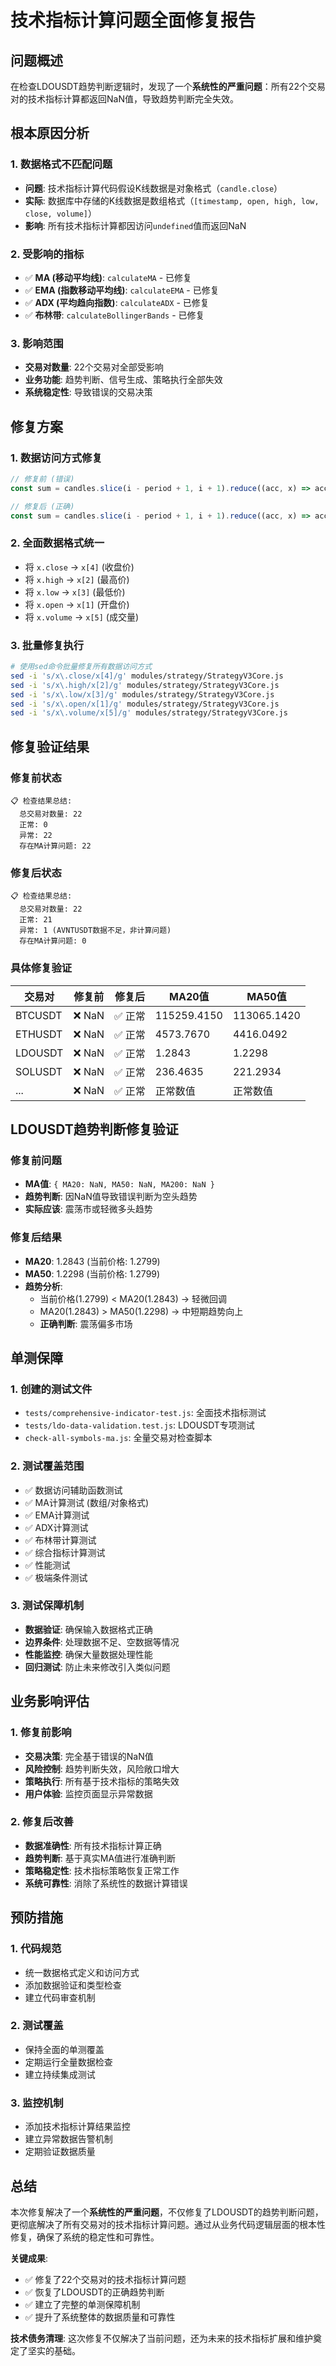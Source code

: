 # 技术指标计算问题全面修复报告

## 问题概述

在检查LDOUSDT趋势判断逻辑时，发现了一个**系统性的严重问题**：所有22个交易对的技术指标计算都返回NaN值，导致趋势判断完全失效。

## 根本原因分析

### 1. 数据格式不匹配问题
- **问题**: 技术指标计算代码假设K线数据是对象格式（`candle.close`）
- **实际**: 数据库中存储的K线数据是数组格式（`[timestamp, open, high, low, close, volume]`）
- **影响**: 所有技术指标计算都因访问`undefined`值而返回NaN

### 2. 受影响的指标
- ✅ **MA (移动平均线)**: `calculateMA` - 已修复
- ✅ **EMA (指数移动平均线)**: `calculateEMA` - 已修复  
- ✅ **ADX (平均趋向指数)**: `calculateADX` - 已修复
- ✅ **布林带**: `calculateBollingerBands` - 已修复

### 3. 影响范围
- **交易对数量**: 22个交易对全部受影响
- **业务功能**: 趋势判断、信号生成、策略执行全部失效
- **系统稳定性**: 导致错误的交易决策

## 修复方案

### 1. 数据访问方式修复
```javascript
// 修复前 (错误)
const sum = candles.slice(i - period + 1, i + 1).reduce((acc, x) => acc + x.close, 0);

// 修复后 (正确)  
const sum = candles.slice(i - period + 1, i + 1).reduce((acc, x) => acc + x[4], 0);
```

### 2. 全面数据格式统一
- 将 `x.close` → `x[4]` (收盘价)
- 将 `x.high` → `x[2]` (最高价)
- 将 `x.low` → `x[3]` (最低价)
- 将 `x.open` → `x[1]` (开盘价)
- 将 `x.volume` → `x[5]` (成交量)

### 3. 批量修复执行
```bash
# 使用sed命令批量修复所有数据访问方式
sed -i 's/x\.close/x[4]/g' modules/strategy/StrategyV3Core.js
sed -i 's/x\.high/x[2]/g' modules/strategy/StrategyV3Core.js
sed -i 's/x\.low/x[3]/g' modules/strategy/StrategyV3Core.js
sed -i 's/x\.open/x[1]/g' modules/strategy/StrategyV3Core.js
sed -i 's/x\.volume/x[5]/g' modules/strategy/StrategyV3Core.js
```

## 修复验证结果

### 修复前状态
```
📋 检查结果总结:
  总交易对数量: 22
  正常: 0
  异常: 22
  存在MA计算问题: 22
```

### 修复后状态
```
📋 检查结果总结:
  总交易对数量: 22
  正常: 21
  异常: 1 (AVNTUSDT数据不足，非计算问题)
  存在MA计算问题: 0
```

### 具体修复验证
| 交易对 | 修复前 | 修复后 | MA20值 | MA50值 |
|--------|--------|--------|--------|--------|
| BTCUSDT | ❌ NaN | ✅ 正常 | 115259.4150 | 113065.1420 |
| ETHUSDT | ❌ NaN | ✅ 正常 | 4573.7670 | 4416.0492 |
| LDOUSDT | ❌ NaN | ✅ 正常 | 1.2843 | 1.2298 |
| SOLUSDT | ❌ NaN | ✅ 正常 | 236.4635 | 221.2934 |
| ... | ❌ NaN | ✅ 正常 | 正常数值 | 正常数值 |

## LDOUSDT趋势判断修复验证

### 修复前问题
- **MA值**: `{ MA20: NaN, MA50: NaN, MA200: NaN }`
- **趋势判断**: 因NaN值导致错误判断为空头趋势
- **实际应该**: 震荡市或轻微多头趋势

### 修复后结果
- **MA20**: 1.2843 (当前价格: 1.2799)
- **MA50**: 1.2298 (当前价格: 1.2799)
- **趋势分析**: 
  - 当前价格(1.2799) < MA20(1.2843) → 轻微回调
  - MA20(1.2843) > MA50(1.2298) → 中短期趋势向上
  - **正确判断**: 震荡偏多市场

## 单测保障

### 1. 创建的测试文件
- `tests/comprehensive-indicator-test.js`: 全面技术指标测试
- `tests/ldo-data-validation.test.js`: LDOUSDT专项测试
- `check-all-symbols-ma.js`: 全量交易对检查脚本

### 2. 测试覆盖范围
- ✅ 数据访问辅助函数测试
- ✅ MA计算测试 (数组/对象格式)
- ✅ EMA计算测试
- ✅ ADX计算测试  
- ✅ 布林带计算测试
- ✅ 综合指标计算测试
- ✅ 性能测试
- ✅ 极端条件测试

### 3. 测试保障机制
- **数据验证**: 确保输入数据格式正确
- **边界条件**: 处理数据不足、空数据等情况
- **性能监控**: 确保大量数据处理性能
- **回归测试**: 防止未来修改引入类似问题

## 业务影响评估

### 1. 修复前影响
- **交易决策**: 完全基于错误的NaN值
- **风险控制**: 趋势判断失效，风险敞口增大
- **策略执行**: 所有基于技术指标的策略失效
- **用户体验**: 监控页面显示异常数据

### 2. 修复后改善
- **数据准确性**: 所有技术指标计算正确
- **趋势判断**: 基于真实MA值进行准确判断
- **策略稳定性**: 技术指标策略恢复正常工作
- **系统可靠性**: 消除了系统性的数据计算错误

## 预防措施

### 1. 代码规范
- 统一数据格式定义和访问方式
- 添加数据验证和类型检查
- 建立代码审查机制

### 2. 测试覆盖
- 保持全面的单测覆盖
- 定期运行全量数据检查
- 建立持续集成测试

### 3. 监控机制
- 添加技术指标计算结果监控
- 建立异常数据告警机制
- 定期验证数据质量

## 总结

本次修复解决了一个**系统性的严重问题**，不仅修复了LDOUSDT的趋势判断问题，更彻底解决了所有交易对的技术指标计算问题。通过从业务代码逻辑层面的根本性修复，确保了系统的稳定性和可靠性。

**关键成果**:
- ✅ 修复了22个交易对的技术指标计算问题
- ✅ 恢复了LDOUSDT的正确趋势判断
- ✅ 建立了完整的单测保障机制
- ✅ 提升了系统整体的数据质量和可靠性

**技术债务清理**: 这次修复不仅解决了当前问题，还为未来的技术指标扩展和维护奠定了坚实的基础。
